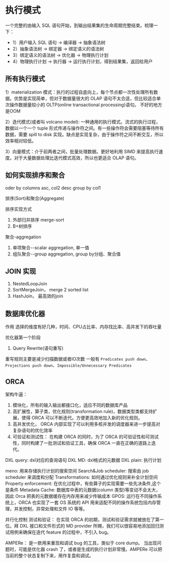 # 执行模式

一个完整的由输入 SQL 语句开始，到输出结果集的生命周期完整结束。梳理一下：

- 1）用户输入 SQL 语句 -> 编译器 -> 抽象语法树
- 2）抽象语法树 -> 绑定器 -> 绑定语义的语法树
- 3）绑定语义的语法树 -> 优化器 -> 物理执行计划
- 4）物理执行计划 -> 执行器 -> 运行执行计划，得到结果集，返回给用户

## 所有执行模式

1）materialization 模式：执行的过程自底向上，每个节点都一次性处理所有数据。优势是实现简单，但对于数据量很大的 OLAP 语句不太合适，但比较适合单次操作数据量较小的 OLTP(online transactional processing)语句。 不好的地方是OOM

2）迭代模式(或者叫 volcano model): 一种通用的执行模式。流式的执行过程，数据以一个一个 tuple 形式传递与操作符之间。有一些操作符会需要阻塞等待所有数据，需要 spill to disk 实现。缺点是实现复杂，由于操作符之间不断交互，所以效率相对较低。

3）向量模式：介于前两者之间，批量处理数据。更好地利用 SIMD 来提高执行速度。对于大量数据处理比迭代模式高效，所以也更适合 OLAP 语句。

## 如何实现排序和聚合

oder by columns asc, col2 desc
group by col1

排序(Sort)和聚合(Aggregate)

排序实现方式

1. 外部归并排序 merge-sort
2. B+树排序

聚合-aggregation

1. 单项聚合--scalar aggregation, 单一值
2. 组队聚合--group aggregation, group by分组、聚合值

## JOIN 实现

1. NestedLoopJoin
2. SortMergeJoin， merge 2 sorted list
3. HashJoin， 最高效的join

## 数据库优化器

作用
选择的维度有好几种，时间、CPU占比率、内存找比率、高并发下的吞吐量

优化器第一个阶段

1. Query Rewrite(语句重写)

重写规则主要是减少扫描数据或者IO次数
一般有 `Predicates push down`、`Projections push down`、`Impossible/Unnecessary Predicates`

## ORCA

架构牛逼：

1. 模块化，所有的输入输出都接口化，适应不同的数据库产品
2. 高扩展性，算子类，优化规则(transformation rule)，数据类型类都支持扩展，使得 ORCA 可以不断迭代。方便更高效地加入新的优化规则。
3. 高并发优化， ORCA 内部实现了可以利用多核并发的调度器来进一步提高对复杂语句的优化效率
4. 可验证和测试性：  在构建 ORCA 的同时，为了 ORCA 的可验证性和可测试性，同时构建了一批测试和验证工具，确保 ORCA 一直在正确的道路上迭代。

DXL query:   dxl对应的查询语句
DXL MD: dxl格式的元数据
DXL plain: 执行计划

meno: 用来存储执行计划的搜索空间
Search&Job scheduler: 搜索由 job scheduler 来调度和分配
Transformations: 如何通过优化规则来补全计划空间
Property enforcement: 在优化过程中，有些算子的实现需要一些先决条件,这个是条件
Metadata Cache: 数据库中表的元数据(column 类型)等变动不会太大，因此 Orca 把表的元数据缓存在内存用来减少传输成本
GPOS: 运行在不同操作系统上，ORCA 也实现了一套 OS 系统的 API 用来适配不同的操作系统包括内存管理，并发控制，异常处理和文件 IO 等等。

并行化控制
测试和验证： 在实现 ORCA 的初期，测试和验证需求就被放在了第一位。拜 DXL 接口和文件形式的 MD provider 所赐，我们可以很容易地添加回归测试用例来确保在迭代 feature 的过程中，不引入 bug。

AMPERe： 是一款用来重现和调试 bug 的工具，类似于 core dump。
    当出现问题时，可能是优化器 crash 了，或者是生成的执行计划非常慢。AMPERe 可以把当前的整个状态复制下来，用作复盘和调试。

